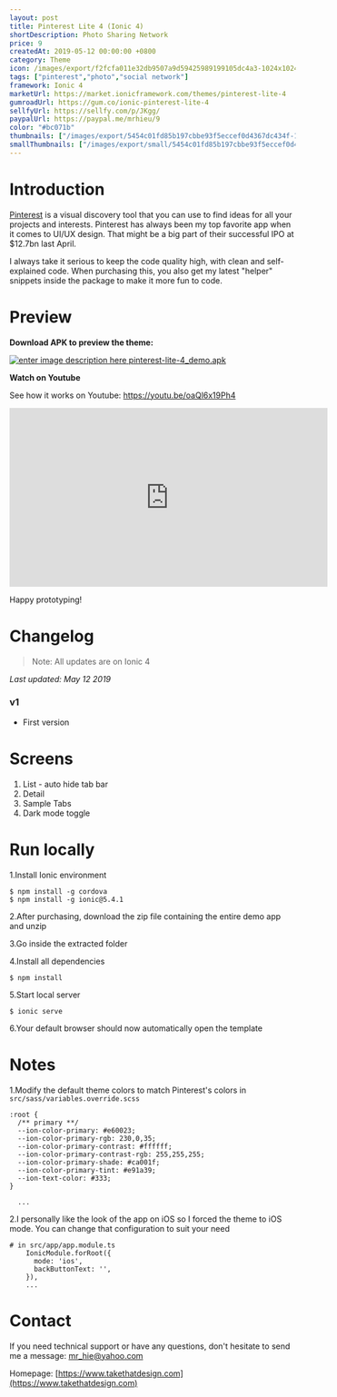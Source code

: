 ```yaml
---
layout: post
title: Pinterest Lite 4 (Ionic 4)
shortDescription: Photo Sharing Network 
price: 9
createdAt: 2019-05-12 00:00:00 +0800
category: Theme
icon: /images/export/f2fcfa011e32db9507a9d59425989199105dc4a3-1024x1024.jpg
tags: ["pinterest","photo","social network"]
framework: Ionic 4
marketUrl: https://market.ionicframework.com/themes/pinterest-lite-4
gumroadUrl: https://gum.co/ionic-pinterest-lite-4
sellfyUrl: https://sellfy.com/p/JKgg/
paypalUrl: https://paypal.me/mrhieu/9
color: "#bc071b"
thumbnails: ["/images/export/5454c01fd85b197cbbe93f5eccef0d4367dc434f-1242x2208.jpg","/images/export/a5161ee07c974ddff2ac190ab574dbd7e818c5a5-1242x2208.jpg","/images/export/f51acbe24c6b76d9909cbcec739b7fe85420f48b-1242x2208.jpg","/images/export/c4eccefb8415ac12873f6810011823f47df14c68-1242x2208.jpg","/images/export/85aa890653dc1f4b97bf995bd79208d778fab8fd-1242x2208.jpg"]
smallThumbnails: ["/images/export/small/5454c01fd85b197cbbe93f5eccef0d4367dc434f-1242x2208.jpg","/images/export/small/a5161ee07c974ddff2ac190ab574dbd7e818c5a5-1242x2208.jpg","/images/export/small/f51acbe24c6b76d9909cbcec739b7fe85420f48b-1242x2208.jpg"]
---
```


# Introduction

[Pinterest](http://www.pinterest.com/) is a visual discovery tool that you can use to find ideas for all your projects and interests. Pinterest has always been my top favorite app when it comes to UI/UX design. That might be a big part of their successful IPO at $12.7bn last April.

I always take it serious to keep the code quality high, with clean and self-explained code. When purchasing this, you also get my latest "helper" snippets inside the package to make it more fun to code.

# Preview



**Download APK to preview the theme:** 

[![enter image description here](https://lh3.googleusercontent.com/MIkXV-iIhrxPG5tZn8QTglczrISwLwebr8QmCKcJFN6NL0eNLf5GqWltrefAZwzAwh2r4RPk=w96-h96-e365)
pinterest-lite-4_demo.apk](http://bit.ly/2VxMN7i)


**Watch on Youtube**

See how it works on Youtube: https://youtu.be/oaQl6x19Ph4

<iframe width="560" height="315" src="https://www.youtube.com/embed/oaQl6x19Ph4" frameborder="0" allow="accelerometer; autoplay; encrypted-media; gyroscope; picture-in-picture" allowfullscreen></iframe>


Happy prototyping!


# Changelog

> Note: All updates are on Ionic 4

*Last updated: May 12 2019*

### v1

* First version


# Screens

1. List - auto hide tab bar
2. Detail
3. Sample Tabs
4. Dark mode toggle

# Run locally
1.Install Ionic environment

```
$ npm install -g cordova
$ npm install -g ionic@5.4.1
```

2.After purchasing, download the zip file containing the entire demo app and unzip

3.Go inside the extracted folder

4.Install all dependencies

```
$ npm install
```

5.Start local server
```
$ ionic serve
```

6.Your default browser should now automatically open the template


# Notes

1.Modify the default theme colors to match Pinterest's colors in `src/sass/variables.override.scss`
```
:root {
  /** primary **/
  --ion-color-primary: #e60023;
  --ion-color-primary-rgb: 230,0,35;
  --ion-color-primary-contrast: #ffffff;
  --ion-color-primary-contrast-rgb: 255,255,255;
  --ion-color-primary-shade: #ca001f;
  --ion-color-primary-tint: #e91a39;
  --ion-text-color: #333;
}

  ...
```
2.I personally like the look of the app on iOS so I forced the theme to iOS mode. You can change that configuration to suit your need

```
# in src/app/app.module.ts
    IonicModule.forRoot({
      mode: 'ios',
      backButtonText: '',
    }),
    ...
```

# Contact
If you need technical support or have any questions, don't hesitate to send me a message: [mr_hie@yahoo.com](mailto:mr_hie@yahoo.com)

Homepage: [https://www.takethatdesign.com](https://www.takethatdesign.com)
